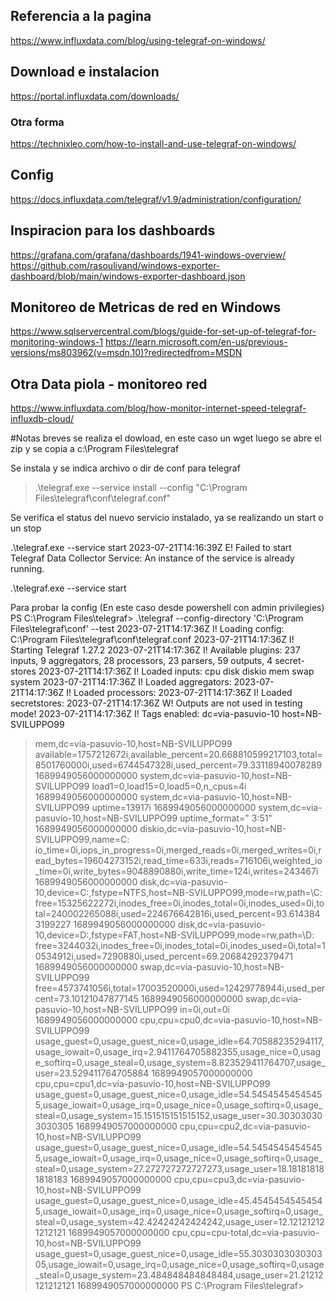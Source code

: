 ## Referencia a la pagina
https://www.influxdata.com/blog/using-telegraf-on-windows/

## Download e instalacion
https://portal.influxdata.com/downloads/
### Otra forma
https://technixleo.com/how-to-install-and-use-telegraf-on-windows/

## Config 
https://docs.influxdata.com/telegraf/v1.9/administration/configuration/

## Inspiracion para los dashboards
https://grafana.com/grafana/dashboards/1941-windows-overview/
https://github.com/rasoulivand/windows-exporter-dashboard/blob/main/windows-exporter-dashboard.json

## Monitoreo de Metricas de red en Windows
https://www.sqlservercentral.com/blogs/guide-for-set-up-of-telegraf-for-monitoring-windows-1
https://learn.microsoft.com/en-us/previous-versions/ms803962(v=msdn.10)?redirectedfrom=MSDN

## Otra Data piola - monitoreo red
https://www.influxdata.com/blog/how-monitor-internet-speed-telegraf-influxdb-cloud/


#Notas breves
se realiza el dowload, en este caso un wget
luego se abre el zip y se copia a c:\Program Files\telegraf

Se instala y se indica archivo o dir de conf para telegraf
> .\telegraf.exe --service install --config "C:\Program Files\telegraf\conf\telegraf.conf"

Se verifica el status del nuevo servicio instalado, ya se realizando un start o un stop

.\telegraf.exe --service start
2023-07-21T14:16:39Z E! Failed to start Telegraf Data Collector Service: An instance of the service is already running.

.\telegraf.exe --service start

Para probar la config (En este caso desde powershell con admin privilegies)
PS C:\Program Files\telegraf> .\telegraf --config-directory 'C:\Program Files\telegraf\conf' --test
2023-07-21T14:17:36Z I! Loading config: C:\Program Files\telegraf\conf\telegraf.conf
2023-07-21T14:17:36Z I! Starting Telegraf 1.27.2
2023-07-21T14:17:36Z I! Available plugins: 237 inputs, 9 aggregators, 28 processors, 23 parsers, 59 outputs, 4 secret-stores
2023-07-21T14:17:36Z I! Loaded inputs: cpu disk diskio mem swap system
2023-07-21T14:17:36Z I! Loaded aggregators:
2023-07-21T14:17:36Z I! Loaded processors:
2023-07-21T14:17:36Z I! Loaded secretstores:
2023-07-21T14:17:36Z W! Outputs are not used in testing mode!
2023-07-21T14:17:36Z I! Tags enabled: dc=via-pasuvio-10 host=NB-SVILUPPO99
> mem,dc=via-pasuvio-10,host=NB-SVILUPPO99 available=1757212672i,available_percent=20.668810599217103,total=8501760000i,used=6744547328i,used_percent=79.33118940078289 1689949056000000000
> system,dc=via-pasuvio-10,host=NB-SVILUPPO99 load1=0,load15=0,load5=0,n_cpus=4i 1689949056000000000
> system,dc=via-pasuvio-10,host=NB-SVILUPPO99 uptime=13917i 1689949056000000000
> system,dc=via-pasuvio-10,host=NB-SVILUPPO99 uptime_format=" 3:51" 1689949056000000000
> diskio,dc=via-pasuvio-10,host=NB-SVILUPPO99,name=C: io_time=0i,iops_in_progress=0i,merged_reads=0i,merged_writes=0i,read_bytes=19604273152i,read_time=633i,reads=716106i,weighted_io_time=0i,write_bytes=9048890880i,write_time=124i,writes=243467i 1689949056000000000
> disk,dc=via-pasuvio-10,device=C:,fstype=NTFS,host=NB-SVILUPPO99,mode=rw,path=\C: free=15325622272i,inodes_free=0i,inodes_total=0i,inodes_used=0i,total=240002265088i,used=224676642816i,used_percent=93.6143843199227 1689949056000000000
> disk,dc=via-pasuvio-10,device=D:,fstype=FAT,host=NB-SVILUPPO99,mode=rw,path=\D: free=3244032i,inodes_free=0i,inodes_total=0i,inodes_used=0i,total=10534912i,used=7290880i,used_percent=69.20684292379471 1689949056000000000
> swap,dc=via-pasuvio-10,host=NB-SVILUPPO99 free=4573741056i,total=17003520000i,used=12429778944i,used_percent=73.10121047877145 1689949056000000000
> swap,dc=via-pasuvio-10,host=NB-SVILUPPO99 in=0i,out=0i 1689949056000000000
> cpu,cpu=cpu0,dc=via-pasuvio-10,host=NB-SVILUPPO99 usage_guest=0,usage_guest_nice=0,usage_idle=64.70588235294117,usage_iowait=0,usage_irq=2.9411764705882355,usage_nice=0,usage_softirq=0,usage_steal=0,usage_system=8.823529411764707,usage_user=23.529411764705884 1689949057000000000
> cpu,cpu=cpu1,dc=via-pasuvio-10,host=NB-SVILUPPO99 usage_guest=0,usage_guest_nice=0,usage_idle=54.54545454545455,usage_iowait=0,usage_irq=0,usage_nice=0,usage_softirq=0,usage_steal=0,usage_system=15.151515151515152,usage_user=30.303030303030305 1689949057000000000
> cpu,cpu=cpu2,dc=via-pasuvio-10,host=NB-SVILUPPO99 usage_guest=0,usage_guest_nice=0,usage_idle=54.54545454545455,usage_iowait=0,usage_irq=0,usage_nice=0,usage_softirq=0,usage_steal=0,usage_system=27.272727272727273,usage_user=18.181818181818183 1689949057000000000
> cpu,cpu=cpu3,dc=via-pasuvio-10,host=NB-SVILUPPO99 usage_guest=0,usage_guest_nice=0,usage_idle=45.45454545454545,usage_iowait=0,usage_irq=0,usage_nice=0,usage_softirq=0,usage_steal=0,usage_system=42.42424242424242,usage_user=12.121212121212121 1689949057000000000
> cpu,cpu=cpu-total,dc=via-pasuvio-10,host=NB-SVILUPPO99 usage_guest=0,usage_guest_nice=0,usage_idle=55.303030303030305,usage_iowait=0,usage_irq=0,usage_nice=0,usage_softirq=0,usage_steal=0,usage_system=23.484848484848484,usage_user=21.21212121212121 1689949057000000000
PS C:\Program Files\telegraf>